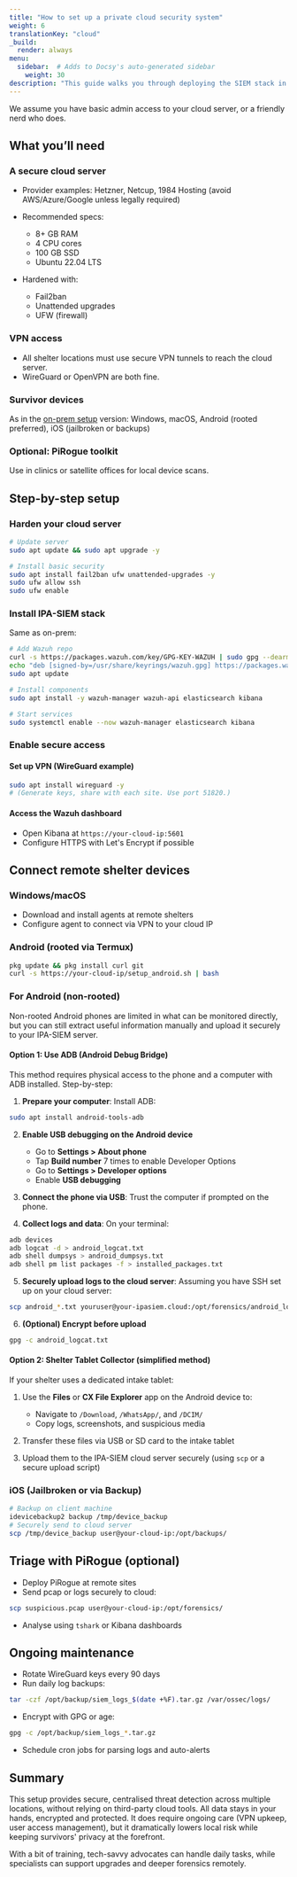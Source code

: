```yaml
---
title: "How to set up a private cloud security system"
weight: 6
translationKey: "cloud"
_build:
  render: always
menu:
  sidebar:  # Adds to Docsy's auto-generated sidebar
    weight: 30
description: "This guide walks you through deploying the SIEM stack in a private cloud—ideal for shelters or advocacy organisations that operate across multiple locations. You’ll get remote access, centralised monitoring, and the same surveillance detection tools—without surrendering data control to big tech."
---
```


We assume you have basic admin access to your cloud server, or a friendly nerd who does.

## What you’ll need

### A secure cloud server

* Provider examples: Hetzner, Netcup, 1984 Hosting (avoid AWS/Azure/Google unless legally required)
* Recommended specs:

  * 8+ GB RAM
  * 4 CPU cores
  * 100 GB SSD
  * Ubuntu 22.04 LTS
* Hardened with:

  * Fail2ban
  * Unattended upgrades
  * UFW (firewall)

### VPN access

* All shelter locations must use secure VPN tunnels to reach the cloud server.
* WireGuard or OpenVPN are both fine.

### Survivor devices

As in the [on-prem setup](on-prem.md) version: Windows, macOS, Android (rooted preferred), iOS (jailbroken or backups)

### Optional: PiRogue toolkit

Use in clinics or satellite offices for local device scans.

## Step-by-step setup

### Harden your cloud server

```bash
# Update server
sudo apt update && sudo apt upgrade -y

# Install basic security
sudo apt install fail2ban ufw unattended-upgrades -y
sudo ufw allow ssh
sudo ufw enable
```

### Install IPA-SIEM stack

Same as on-prem:

```bash
# Add Wazuh repo
curl -s https://packages.wazuh.com/key/GPG-KEY-WAZUH | sudo gpg --dearmor -o /usr/share/keyrings/wazuh.gpg
echo "deb [signed-by=/usr/share/keyrings/wazuh.gpg] https://packages.wazuh.com/4.x/apt/ stable main" | sudo tee /etc/apt/sources.list.d/wazuh.list
sudo apt update

# Install components
sudo apt install -y wazuh-manager wazuh-api elasticsearch kibana

# Start services
sudo systemctl enable --now wazuh-manager elasticsearch kibana
```

### Enable secure access

#### Set up VPN (WireGuard example)

```bash
sudo apt install wireguard -y
# (Generate keys, share with each site. Use port 51820.)
```

#### Access the Wazuh dashboard

* Open Kibana at `https://your-cloud-ip:5601`
* Configure HTTPS with Let's Encrypt if possible

## Connect remote shelter devices

### Windows/macOS

* Download and install agents at remote shelters
* Configure agent to connect via VPN to your cloud IP

### Android (rooted via Termux)

```bash
pkg update && pkg install curl git
curl -s https://your-cloud-ip/setup_android.sh | bash
```

### For Android (non-rooted)

Non-rooted Android phones are limited in what can be monitored directly, but you can still extract useful information manually and upload it securely to your IPA-SIEM server.

#### Option 1: Use ADB (Android Debug Bridge)

This method requires physical access to the phone and a computer with ADB installed. Step-by-step:

1. **Prepare your computer**: Install ADB:

```bash
sudo apt install android-tools-adb
```

2. **Enable USB debugging on the Android device**

   * Go to **Settings > About phone**
   * Tap **Build number** 7 times to enable Developer Options
   * Go to **Settings > Developer options**
   * Enable **USB debugging**

3. **Connect the phone via USB**: Trust the computer if prompted on the phone.

4. **Collect logs and data**: On your terminal:

```bash
adb devices
adb logcat -d > android_logcat.txt
adb shell dumpsys > android_dumpsys.txt
adb shell pm list packages -f > installed_packages.txt
```

5. **Securely upload logs to the cloud server**: Assuming you have SSH set up on your cloud server:

```bash
scp android_*.txt youruser@your-ipasiem.cloud:/opt/forensics/android_logs/
```

6. **(Optional) Encrypt before upload**

```bash
gpg -c android_logcat.txt
```

#### Option 2: Shelter Tablet Collector (simplified method)

If your shelter uses a dedicated intake tablet:

1. Use the **Files** or **CX File Explorer** app on the Android device to:

   * Navigate to `/Download`, `/WhatsApp/`, and `/DCIM/`
   * Copy logs, screenshots, and suspicious media

2. Transfer these files via USB or SD card to the intake tablet

3. Upload them to the IPA-SIEM cloud server securely (using `scp` or a secure upload script)

### iOS (Jailbroken or via Backup)

```bash
# Backup on client machine
idevicebackup2 backup /tmp/device_backup
# Securely send to cloud server
scp /tmp/device_backup user@your-cloud-ip:/opt/backups/
```

## Triage with PiRogue (optional)

* Deploy PiRogue at remote sites
* Send pcap or logs securely to cloud:

```bash
scp suspicious.pcap user@your-cloud-ip:/opt/forensics/
```

* Analyse using `tshark` or Kibana dashboards

## Ongoing maintenance

* Rotate WireGuard keys every 90 days
* Run daily log backups:

```bash
tar -czf /opt/backup/siem_logs_$(date +%F).tar.gz /var/ossec/logs/
```

* Encrypt with GPG or age:

```bash
gpg -c /opt/backup/siem_logs_*.tar.gz
```

* Schedule cron jobs for parsing logs and auto-alerts

## Summary

This setup provides secure, centralised threat detection across multiple locations, without relying on third-party cloud tools. All data stays in your hands, encrypted and protected. It does require ongoing care (VPN upkeep, user access management), but it dramatically lowers local risk while keeping survivors' privacy at the forefront.

With a bit of training, tech-savvy advocates can handle daily tasks, while specialists can support upgrades and deeper forensics remotely.
